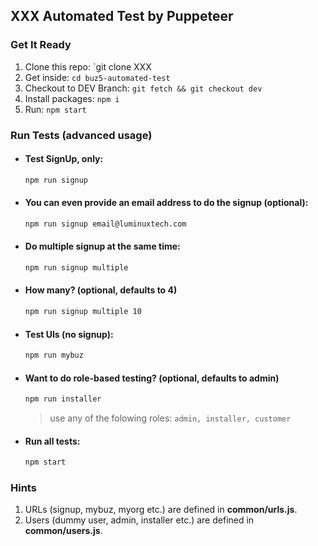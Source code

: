## XXX Automated Test by Puppeteer

### Get It Ready
1. Clone this repo: `git clone XXX
2. Get inside: `cd buz5-automated-test`
3. Checkout to DEV Branch: `git fetch && git checkout dev`
4. Install packages:   `npm i`
5. Run: `npm start`

### Run Tests (advanced usage)
* #### Test SignUp, only: 
  ```cmd
  npm run signup
  ```
* #### You can even provide an email address to do the signup (optional): 
  ```cmd
  npm run signup email@luminuxtech.com
  ```
* #### Do multiple signup at the same time: 
  ```cmd
  npm run signup multiple
  ```
* #### How many? (optional, defaults to 4)
  ```cmd
  npm run signup multiple 10 
  ```
* #### Test UIs (no signup): 
  ```cmd
  npm run mybuz
  ``` 
* #### Want to do role-based testing? (optional, defaults to **admin**)
  ```cmd
  npm run installer
  ```
  > use any of the folowing roles: `admin, installer, customer`
  
* #### Run all tests: 
  ```cmd
  npm start
  ```

### Hints
1. URLs (signup, mybuz, myorg etc.) are defined in **common/urls.js**.
2. Users (dummy user, admin, installer etc.) are defined in **common/users.js**.
